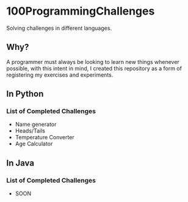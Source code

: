 # 100ProgrammingChallenges
Solving challenges in different languages.

## Why?
A programmer must always be looking to learn new things whenever possible, with this intent in mind, I created this repository as a form of registering my exercises and experiments.

## In Python
### List of Completed Challenges
- Name generator
- Heads/Tails
- Temperature Converter
- Age Calculator

## In Java
### List of Completed Challenges
- SOON